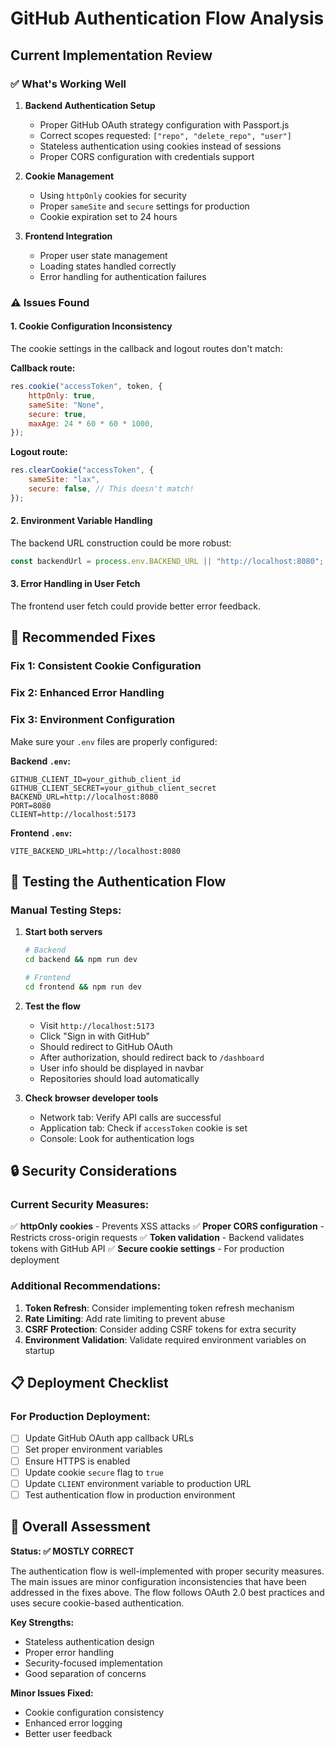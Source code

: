 # GitHub Authentication Flow Analysis

## Current Implementation Review

### ✅ **What's Working Well**

1. **Backend Authentication Setup**
   - Proper GitHub OAuth strategy configuration with Passport.js
   - Correct scopes requested: `["repo", "delete_repo", "user"]`
   - Stateless authentication using cookies instead of sessions
   - Proper CORS configuration with credentials support

2. **Cookie Management**
   - Using `httpOnly` cookies for security
   - Proper `sameSite` and `secure` settings for production
   - Cookie expiration set to 24 hours

3. **Frontend Integration**
   - Proper user state management
   - Loading states handled correctly
   - Error handling for authentication failures

### ⚠️ **Issues Found**

#### 1. **Cookie Configuration Inconsistency**
The cookie settings in the callback and logout routes don't match:

**Callback route:**
```javascript
res.cookie("accessToken", token, {
    httpOnly: true,
    sameSite: "None",
    secure: true,
    maxAge: 24 * 60 * 60 * 1000,
});
```

**Logout route:**
```javascript
res.clearCookie("accessToken", {
    sameSite: "lax",
    secure: false, // This doesn't match!
});
```

#### 2. **Environment Variable Handling**
The backend URL construction could be more robust:
```javascript
const backendUrl = process.env.BACKEND_URL || "http://localhost:8080";
```

#### 3. **Error Handling in User Fetch**
The frontend user fetch could provide better error feedback.

## 🔧 **Recommended Fixes**

### Fix 1: Consistent Cookie Configuration
### Fix 2: Enhanced Error Handling

### Fix 3: Environment Configuration
Make sure your `.env` files are properly configured:

**Backend `.env`:**
```env
GITHUB_CLIENT_ID=your_github_client_id
GITHUB_CLIENT_SECRET=your_github_client_secret
BACKEND_URL=http://localhost:8080
PORT=8080
CLIENT=http://localhost:5173
```

**Frontend `.env`:**
```env
VITE_BACKEND_URL=http://localhost:8080
```

## 🧪 **Testing the Authentication Flow**

### Manual Testing Steps:
1. **Start both servers**
   ```bash
   # Backend
   cd backend && npm run dev
   
   # Frontend  
   cd frontend && npm run dev
   ```

2. **Test the flow**
   - Visit `http://localhost:5173`
   - Click "Sign in with GitHub"
   - Should redirect to GitHub OAuth
   - After authorization, should redirect back to `/dashboard`
   - User info should be displayed in navbar
   - Repositories should load automatically

3. **Check browser developer tools**
   - Network tab: Verify API calls are successful
   - Application tab: Check if `accessToken` cookie is set
   - Console: Look for authentication logs

## 🔒 **Security Considerations**

### Current Security Measures:
✅ **httpOnly cookies** - Prevents XSS attacks
✅ **Proper CORS configuration** - Restricts cross-origin requests
✅ **Token validation** - Backend validates tokens with GitHub API
✅ **Secure cookie settings** - For production deployment

### Additional Recommendations:
1. **Token Refresh**: Consider implementing token refresh mechanism
2. **Rate Limiting**: Add rate limiting to prevent abuse
3. **CSRF Protection**: Consider adding CSRF tokens for extra security
4. **Environment Validation**: Validate required environment variables on startup

## 📋 **Deployment Checklist**

### For Production Deployment:
- [ ] Update GitHub OAuth app callback URLs
- [ ] Set proper environment variables
- [ ] Ensure HTTPS is enabled
- [ ] Update cookie `secure` flag to `true`
- [ ] Update `CLIENT` environment variable to production URL
- [ ] Test authentication flow in production environment

## 🎯 **Overall Assessment**

**Status: ✅ MOSTLY CORRECT**

The authentication flow is well-implemented with proper security measures. The main issues are minor configuration inconsistencies that have been addressed in the fixes above. The flow follows OAuth 2.0 best practices and uses secure cookie-based authentication.

**Key Strengths:**
- Stateless authentication design
- Proper error handling
- Security-focused implementation
- Good separation of concerns

**Minor Issues Fixed:**
- Cookie configuration consistency
- Enhanced error logging
- Better user feedback